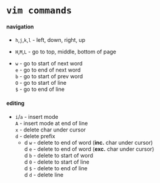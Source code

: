 # `vim commands`

#### navigation

- `h`,`j`,`k`,`l` - left, down, right, up  

- `H`,`M`,`L` - go to top, middle, bottom of page  

- `w` - go to start of next word  
`e` - go to end of next word  
`b` - go to start of prev word  
`O` - go to start of line  
`$` - go to end of line  

#### editing

- `i`/`a` - insert mode  
`A` - insert mode at end of line  
`x` - delete char under cursor  
`d` - delete  prefix
  - d `w` - delete to end of word  (**inc.** char under cursor)  
  d `e` - delete to end of word  (**exc.** char under cursor)  
  d `b` - delete to start of word  
  d `0` - delete to start of line  
  d `$` - delete to end of line  
  d `d` - delete line  
